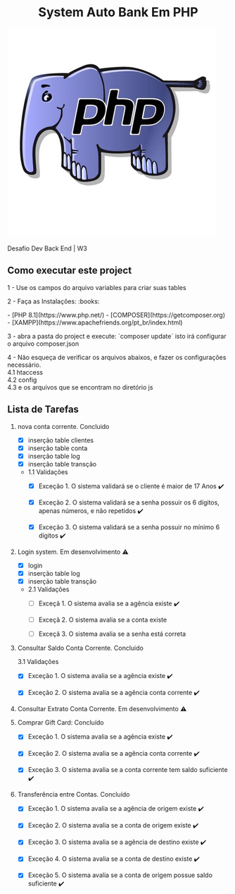 <h1 align="center"> System Auto Bank Em PHP</h1>
<img src="php.jpeg"/> 
<p> </p>     
<p align="justify"> Desafio Dev Back End | W3 </p>

## Como executar este project 
<p>1 - Use os campos do arquivo variables para criar suas tables</p>
<p>2 - Faça as Instalações: :books: </p> 
- [PHP 8.1](https://www.php.net/)
- [COMPOSER](https://getcomposer.org)
- [XAMPP](https://www.apachefriends.org/pt_br/index.html)
<p>3 - abra a pasta do project e execute:
`composer update`
isto irá configurar o arquivo composer.json </p>

<p>4 - Não esqueça de verificar os arquivos abaixos, e fazer os configurações necessário. <br>
    4.1 htaccess </br>
    4.2 config </br>
    4.3 e os arquivos que se encontram no diretório js</p>

## Lista de Tarefas
1. nova conta corrente. Concluido

    - [x] inserção table clientes
    - [x] inserção table conta
    - [x] inserção table log
    - [x] inserção table transção

    - 1.1 Validações 
        - [x] Exceção 1. O sistema validará se o cliente é maior de 17 Anos :heavy_check_mark:
        - [x] Exceção 2. O sistema validará se a senha possuir os 6 dígitos, apenas números, e não repetidos :heavy_check_mark:
        - [x] Exceção 3. O sistema validará se a senha possuir no mínimo 6 dígitos :heavy_check_mark:


2. Login system. Em desenvolvimento :warning:
    
    - [x] login
    - [x] inserção table log
    - [x] inserção table transção

    - 2.1 Validações
        - [ ] Exceçã 1. O sistema avalia se a agência existe :heavy_check_mark:
        - [ ] Exceçã 2. O sistema avalia se a conta existe
        - [ ] Exceçã 3. O sistema avalia se a senha está correta


3. Consultar Saldo Conta Corrente. Concluido 
    
    3.1 Validações
    - [x] Exceção 1. O sistema avalia se a agência existe  :heavy_check_mark:
    - [x] Exceção 2. O sistema avalia se a agência conta corrente  :heavy_check_mark:


4. Consultar Extrato Conta Corrente. Em desenvolvimento :warning: 

5. Comprar Gift Card: Concluído
    - [x] Exceção 1. O sistema avalia se a agência existe  :heavy_check_mark:
    - [x] Exceção 2. O sistema avalia se a agência conta corrente  :heavy_check_mark:
    - [x] Exceção 3. O sistema avalia se a conta corrente tem saldo suficiente  :heavy_check_mark:


6. Transferência entre Contas. Concluído
    - [x] Exceção 1. O sistema avalia se a agência de origem existe  :heavy_check_mark:
    - [x] Exceção 2. O sistema avalia se a conta de origem existe  :heavy_check_mark:
    - [x] Exceção 3. O sistema avalia se a agência de destino existe  :heavy_check_mark:
    - [x] Exceção 4. O sistema avalia se a conta de destino existe  :heavy_check_mark:
    - [x] Exceção 5. O sistema avalia se a conta de origem possue saldo suficiente :heavy_check_mark:
 
    



 
